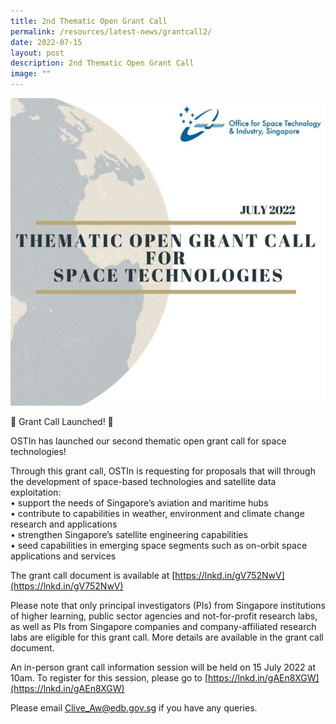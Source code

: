```yaml
---
title: 2nd Thematic Open Grant Call
permalink: /resources/latest-news/grantcall2/
date: 2022-07-15
layout: post
description: 2nd Thematic Open Grant Call
image: ""
---
```

![Open Grant Call](/images/social%20media%20photos/grant%20call.png)

📣 Grant Call Launched! 📣  
  
OSTIn has launched our second thematic open grant call for space technologies!  
  
Through this grant call, OSTIn is requesting for proposals that will through the development of space-based technologies and satellite data exploitation:  
• support the needs of Singapore’s aviation and maritime hubs  
• contribute to capabilities in weather, environment and climate change research and applications  
• strengthen Singapore’s satellite engineering capabilities  
• seed capabilities in emerging space segments such as on-orbit space applications and services  
  
The grant call document is available at [https://lnkd.in/gV752NwV](https://lnkd.in/gV752NwV)  
  
Please note that only principal investigators (PIs) from Singapore institutions of higher learning, public sector agencies and not-for-profit research labs, as well as PIs from Singapore companies and company-affiliated research labs are eligible for this grant call. More details are available in the grant call document.  
  
An in-person grant call information session will be held on 15 July 2022 at 10am. To register for this session, please go to [https://lnkd.in/gAEn8XGW](https://lnkd.in/gAEn8XGW)  
  
Please email [Clive\_Aw@edb.gov.sg](mailto:Clive_Aw@edb.gov.sg) if you have any queries.